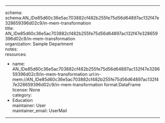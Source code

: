 


---  
schema: schema:AN_IDe85d60c36e5ac703882cf482b255fe75d56d64897ac132f47e328659396d02c9/in-mem-transformation  
title: AN_IDe85d60c36e5ac703882cf482b255fe75d56d64897ac132f47e328659396d02c9/in-mem-transformation  
organization: Sample Department  
notes:   
resources:  
- name: AN_IDe85d60c36e5ac703882cf482b255fe75d56d64897ac132f47e328659396d02c9/in-mem-transformation 
 url:in-mem://AN_IDe85d60c36e5ac703882cf482b255fe75d56d64897ac132f47e328659396d02c9/in-mem-transformation 
 format:DataFrame  
license: None  
category:
 - Education  
maintainer: User  
maintainer_email: UserMail  
---
